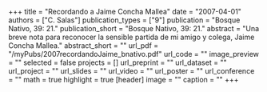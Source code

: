 +++
title = "Recordando a Jaime Concha Mallea"
date = "2007-04-01"
authors = ["C. Salas"]
publication_types = ["9"]
publication = "Bosque Nativo, 39: 21."
publication_short = "Bosque Nativo, 39: 21."
abstract = "Una breve nota para reconocer la sensible partida de mi amigo y colega, Jaime  Concha Mallea."
abstract_short = ""
url_pdf = "/myPubs/2007recordandoJaime_bnativo.pdf"
url_code = ""
image_preview = ""
selected = false
projects = []
url_preprint = ""
url_dataset = ""
url_project = ""
url_slides = ""
url_video = ""
url_poster = ""
url_conference = ""
math = true
highlight = true
[header]
image = ""
caption = ""
+++
